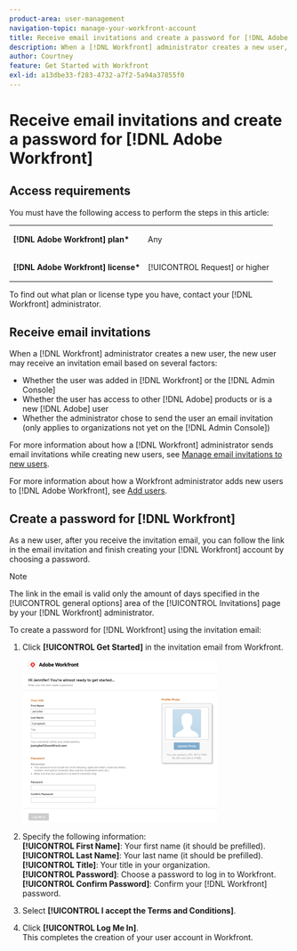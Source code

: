 ```yaml
---
product-area: user-management
navigation-topic: manage-your-workfront-account
title: Receive email invitations and create a password for [!DNL Adobe Workfront]
description: When a [!DNL Workfront] administrator creates a new user, the new user may receive an invitation email based on several factors.
author: Courtney
feature: Get Started with Workfront
exl-id: a13dbe33-f283-4732-a7f2-5a94a37855f0
---
```

# Receive email invitations and create a password for [!DNL Adobe Workfront]

## Access requirements

You must have the following access to perform the steps in this article:

<table style="table-layout:auto"> 
 <col> 
 </col> 
 <col> 
 </col> 
 <tbody> 
  <tr> 
   <td role="rowheader"><strong>[!DNL Adobe Workfront] plan*</strong></td> 
   <td> <p>Any</p> </td> 
  </tr> 
  <tr> 
   <td role="rowheader"><strong>[!DNL Adobe Workfront] license*</strong></td> 
   <td> <p>[!UICONTROL Request] or higher</p> </td> 
  </tr> 
 </tbody> 
</table>

To find out what plan or license type you have, contact your [!DNL Workfront] administrator.

## Receive email invitations

When a [!DNL Workfront] administrator creates a new user, the new user may receive an invitation email based on several factors:

* Whether the user was added in [!DNL Workfront] or the [!DNL Admin Console]
* Whether the user has access to other [!DNL Adobe] products or is a new [!DNL Adobe] user
* Whether the administrator chose to send the user an email invitation (only applies to organizations not yet on the [!DNL Admin Console])

For more information about how a [!DNL Workfront] administrator sends email invitations while creating new users, see [Manage email invitations to new users](../../../administration-and-setup/manage-workfront/emails/manage-email-invitations.md).

For more information about how a Workfront administrator adds new users to [!DNL Adobe Workfront], see [Add users](../../../administration-and-setup/add-users/create-and-manage-users/add-users.md).

## Create a password for [!DNL Workfront]

As a new user, after you receive the invitation email, you can follow the link in the email invitation and finish creating your [!DNL Workfront] account by choosing a password.

>[!NOTE]
>
>The link in the email is valid only the amount of days specified in the [!UICONTROL general options] area of the [!UICONTROL Invitations] page by your [!DNL Workfront] administrator.

To create a password for [!DNL Workfront] using the invitation email:

1. Click **[!UICONTROL Get Started]** in the invitation email from Workfront.

   ![New user screen from email invitation](assets/new-user-screen-from-invitation-adobe-350x292.png)

1. Specify the following information:\
   **[!UICONTROL First Name]**: Your first name (it should be prefilled).\
   **[!UICONTROL Last Name]**: Your last name (it should be prefilled).\
   **[!UICONTROL Title]**: Your title in your organization.\
   **[!UICONTROL Password]**: Choose a password to log in to Workfront.\
   **[!UICONTROL Confirm Password]**: Confirm your [!DNL Workfront] password.

1. Select **[!UICONTROL I accept the Terms and Conditions]**.
1. Click **[!UICONTROL Log Me In]**.\
   This completes the creation of your user account in Workfront.
